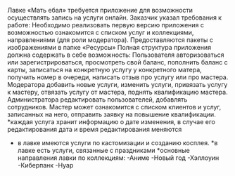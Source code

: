 Лавке «Мать ебал» требуется приложение для возможности осуществлять запись на услуги онлайн.
Заказчик указал требования к работе:
Необходимо реализовать первую версию приложения с возможностью ознакомится с списком услуг и коллекциями, направлениями (для роли модератора).
Предоставляются пакеты с изображениями в папке «Ресурсы» 
Полная структура приложения должна содержать в себе возможность: 
Пользователя авторизоваться или зарегистрироваться, просмотреть свой баланс, пополнить баланс с карты, записаться на конкретную услугу у конкретного матера, получить номер в очереди, написать отзыв про услугу или про мастера. 
Модератора добавить новые услуги, изменить услуги, привязать услугу к мастеру, отвязать услугу от мастера, поднять квалификацию мастера.
Администратора редактировать пользователей, добавлять сотрудников.
Мастер может ознакомится с списком клиентов и услуг, записанных на него, отправить заявку на повышение квалификации.
*каждая услуга хранит информацию о дате изменения, в случае его редактирования дата и время редактирования меняются
* в лавке имеются услуги по кастомизации и созданию косплея. 
*в лавке есть услуги, связанные с праздниками
*основные направления лавки по коллекциям:
-Аниме
-Новый год 
-Хэллоуин
-Киберпанк 
-Нуар

